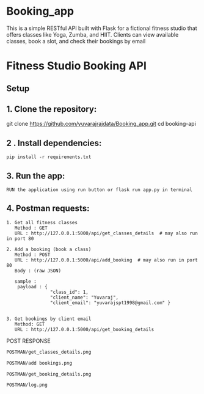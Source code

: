 # Booking_app
This is a simple RESTful API built with Flask for a fictional fitness studio that offers classes like Yoga, Zumba, and HIIT. Clients can view available classes, book a slot, and check their bookings by email

# Fitness Studio Booking API

## Setup


## 1. Clone the repository:
   git clone https://github.com/yuvarajrajdata/Booking_app.git
   cd booking-api

## 2 . Install dependencies:
    pip install -r requirements.txt

## 3. Run the app:
    RUN the application using run button or flask run app.py in terminal

## 4.  Postman requests:

    1. Get all fitness classes
       Method : GET
       URL : http://127.0.0.1:5000/api/get_classes_details  # may also run in port 80

    2. Add a booking (book a class)
       Method : POST
       URL : http://127.0.0.1:5000/api/add_booking  # may also run in port 80
       Body : (raw JSON)

       sample :
        payload : {
                    "class_id": 1,
                    "client_name": "Yuvaraj",
                    "client_email": "yuvarajspt1998@gmail.com" }


    3. Get bookings by client email
       Method: GET
       URL : http://127.0.0.1:5000/api/get_booking_details


POST RESPONSE
```bash
POSTMAN/get_classes_details.png

POSTMAN/add bookings.png

POSTMAN/get_booking_details.png

POSTMAN/log.png
